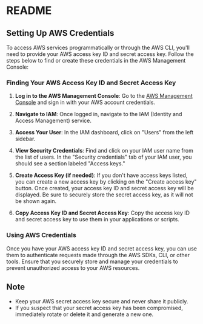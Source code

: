 # README

## Setting Up AWS Credentials

To access AWS services programmatically or through the AWS CLI, you'll need to provide your AWS access key ID and secret access key. Follow the steps below to find or create these credentials in the AWS Management Console:

### Finding Your AWS Access Key ID and Secret Access Key

1. **Log in to the AWS Management Console**: Go to the [AWS Management Console](https://aws.amazon.com/console/) and sign in with your AWS account credentials.

2. **Navigate to IAM**: Once logged in, navigate to the IAM (Identity and Access Management) service.

3. **Access Your User**: In the IAM dashboard, click on "Users" from the left sidebar.

4. **View Security Credentials**: Find and click on your IAM user name from the list of users. In the "Security credentials" tab of your IAM user, you should see a section labeled "Access keys."

5. **Create Access Key (if needed)**: If you don't have access keys listed, you can create a new access key by clicking on the "Create access key" button. Once created, your access key ID and secret access key will be displayed. Be sure to securely store the secret access key, as it will not be shown again.

6. **Copy Access Key ID and Secret Access Key**: Copy the access key ID and secret access key to use them in your applications or scripts.

### Using AWS Credentials

Once you have your AWS access key ID and secret access key, you can use them to authenticate requests made through the AWS SDKs, CLI, or other tools. Ensure that you securely store and manage your credentials to prevent unauthorized access to your AWS resources.

## Note

- Keep your AWS secret access key secure and never share it publicly.
- If you suspect that your secret access key has been compromised, immediately rotate or delete it and generate a new one.
